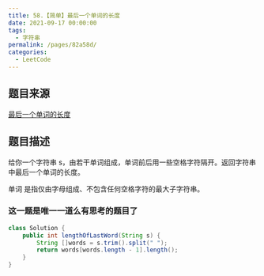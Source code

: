 ```yaml
---
title: 58.【简单】最后一个单词的长度
date: 2021-09-17 00:00:00
tags: 
  - 字符串
permalink: /pages/82a58d/
categories: 
  - LeetCode
---
```


## 题目来源
[最后一个单词的长度](https://leetcode-cn.com/problems/length-of-last-word/)

## 题目描述

给你一个字符串 s，由若干单词组成，单词前后用一些空格字符隔开。返回字符串中最后一个单词的长度。

单词 是指仅由字母组成、不包含任何空格字符的最大子字符串。

### 这一题是唯一一道么有思考的题目了

```java
class Solution {
    public int lengthOfLastWord(String s) {
        String []words = s.trim().split(" ");
        return words[words.length - 1].length();
    }
}
```
